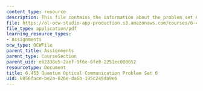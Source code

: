 ```yaml
---
content_type: resource
description: This file contains the information about the problem set 6.
file: https://ol-ocw-studio-app-production.s3.amazonaws.com/courses/6-453-quantum-optical-communication-fall-2016/6056facebe2a826eda6b195c249da9e6_MIT6_453F16_ps6.pdf
file_type: application/pdf
learning_resource_types:
- Assignments
ocw_type: OCWFile
parent_title: Assignments
parent_type: CourseSection
parent_uid: e62338e5-2aef-9f6e-6fe0-2251ec080652
resourcetype: Document
title: 6.453 Quantum Optical Communication Problem Set 6
uid: 6056face-be2a-826e-da6b-195c249da9e6
---
```

